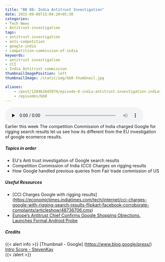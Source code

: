 ```yaml
---
title: "BB 08: India Antitrust Investigation"
date: 2015-09-06T15:04:20+05:30
categories:
- Tech News 
- Antitrust-investigation
tags:
- antitrust-investigation
- anti-competition
- google-india
- competition-commission-of-india
keywords:
- antitrust investigation
- CCI
- India Antitrust commission
thumbnailImagePosition: left
thumbnailImage: /static/img/bb8-thumbnail.jpg

aliases:
    - /post/128462645974/episode-8-india-antitrust-investigation-indias
    - /episodes/bb8
---
```

<audio controls="controls" controls style="width: 450px;" preload="none" id="audio_player"><source  src='http://s3-ap-southeast-1.amazonaws.com/bangalorebits/2015/BB_EP6_2015-08.mp3' type="audio/mp3">  </audio>
<BR>
Earlier this week The competition Commission of India charged Google for rigging search results let us see how its different from the EU investigation of google ecomerce results.
<!--more-->
##### Topics in order
- EU's Anti trust investigation of Google search results
- Competition Commission of India (CCI) Charges on rigging results
- How Google handled previous queries from Fair trade commission of US


##### Useful Resources
  - [CCI Charges Google with rigging results] (https://economictimes.indiatimes.com/tech/internet/cci-charges-google-with-rigging-search-results-flipkart-facebook-corroborate-complaints/articleshow/48736706.cms)
  - [Europe’s Antitrust Chief Confirms Google Shopping Objections, Launches Formal Android Probe](https://techcrunch.com/2015/04/15/google-shopping-so-android-probe/#.m6iein:Kaoy)


##### Credits

{{< alert info  >}}
  [Thumbnail - Google] (https://www.blog.google/press/) <BR>
  [Intro Score - StevenKay](https://plus.google.com/+StevenKay_Detachment)<BR>
{{< /alert >}}
